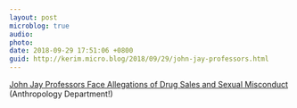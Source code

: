 ```yaml
---
layout: post
microblog: true
audio: 
photo: 
date: 2018-09-29 17:51:06 +0800
guid: http://kerim.micro.blog/2018/09/29/john-jay-professors.html
---
```

[John Jay Professors Face Allegations of Drug Sales and Sexual Misconduct](https://www.nytimes.com/2018/09/22/nyregion/john-jay-professors-allegations.html) (Anthropology Department!) 
